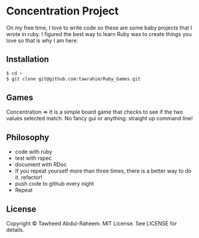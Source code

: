 # Concentration Project
On my free time, I love to write code so these are some baby projects that
I wrote in ruby. I figured the best way to learn Ruby was to create things
you love so that is why I am here.

## Installation
```bash
$ cd ~
$ git clone git@github.com:tawrahim/Ruby_Games.git
```

## Games
Concentration => It is a simple board game that checks to see if the two values selected match. No fancy gui or anything. straight up command line!

## Philosophy
* code with ruby
* test with rspec
* document with RDoc
* If you repeat yourself more than three times, there is a better way to do it. refactor!
* push code to github every night
* Repeat

## License

Copyright © Tawheed Abdul-Raheem.  MIT License.  See LICENSE for details.

